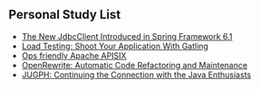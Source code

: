 ## Personal Study List
<!-- BLOG-POST-LIST:START -->
- [The New JdbcClient Introduced in Spring Framework 6.1](https://foojay.io/today/the-new-jdbcclient-introduced-in-spring-framework-6-1/)
- [Load Testing: Shoot Your Application With Gatling](https://foojay.io/today/load-testing-shoot-your-application-with-gatling/)
- [Ops friendly Apache APISIX](https://foojay.io/today/ops-friendly-apache-apisix/)
- [OpenRewrite: Automatic Code Refactoring and Maintenance](https://foojay.io/today/openrewrite-automatic-code-refactoring-and-maintenance/)
- [JUGPH: Continuing the Connection with the Java Enthusiasts](https://foojay.io/today/jugph-continuing-the-connection-with-the-java-enthusiasts/)
<!-- BLOG-POST-LIST:END -->  
